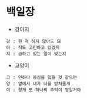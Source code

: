 # 백일장

- 강아지
```
강 : 한 척 하지 않아도 돼
아 : 직도 고민하고 있겠지
지 : 금하고 있는 일이 맞는지
```

- 고양이
```
고 : 민하다 중심을 잃을 것 같으면
양 : 옆에서 내가 너를 받쳐줄게
이 : 렇게 또 하나의 추억이 쌓일거야
```